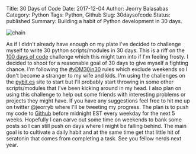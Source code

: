 Title: 30 Days of Code
Date: 2017-12-04
Author: Jeorry Balasabas
Category: Python
Tags: Python, Github
Slug: 30daysofcode
Status: published
Summary: Building a habit of Python development in 30 days.

![chain]({filename}/images/chain-672x372.jpg)


As if I didn't already have enough on my plate I've decided to challenge myself to write 30 python scripts/modules in 30 days. This is a riff on the [100 days of code](https://medium.freecodecamp.org/join-the-100daysofcode-556ddb4579e4) challenge which this might turn into if I'm feeling frosty. I decided to shoot for a reasonable goal of 30 days to give myself a fighting chance. I'm following the [#vDM30in30](http://discoposse.com/vdm30in30/) rules which exclude weekends so I don't become a stranger to my wife and kids. I'm using the challenges on the [pybit.es](https://pybit.es/pages/challenges.html) site to start but I'll probably start throwing in some other scripts/modules that I've been kicking around in my head. I also plan on using this challenge to help out some friends with interesting problems or projects they might have. If you have any suggestions feel free to hit me up on twitter @jeorryb where I'll be tweeting my progress. The plan is to push my code to [Github](https://github.com/jeorryb/30daysofcode) before midnight EST every weekday for the next 5 weeks. Hopefully I can carve out some time on weekends to bank some posts so I can still push on days where I might be falling behind. The main goal is to cultivate a daily habit and at the same time get that little hit of seratonin that comes from completing a task. See you fellow nerds next year.